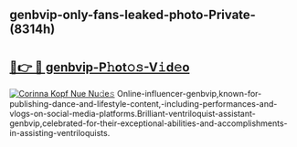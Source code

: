 ## genbvip-only-fans​-leaked-photo​-Private-(8314h)


# <h2><a href="https://mediaupload.pro?title=genbvip&ref=git">🔗👉 🔴 genbvip-P𝚑ot𝚘𝚜-V𝚒d𝚎o</a></h2>

[![Corinna Kopf Nue Nu𝚍e𝚜](https://i.imgur.com/0qMVB7G.gif)](https://mediaupload.pro?title=genbvip&ref=git)
Online-influencer-genbvip,known-for-publishing-dance-and-lifestyle-content,-including-performances-and-vlogs-on-social-media-platforms.Brilliant-ventriloquist-assistant-genbvip,celebrated-for-their-exceptional-abilities-and-accomplishments-in-assisting-ventriloquists.  